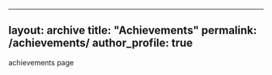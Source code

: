 
---
layout: archive
title: "Achievements"
permalink: /achievements/
author_profile: true
---

achievements page